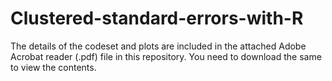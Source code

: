 # Clustered-standard-errors-with-R

The details of the codeset and plots are included in the attached Adobe Acrobat reader (.pdf) file in this repository. 
You need to download the same to view the contents.
